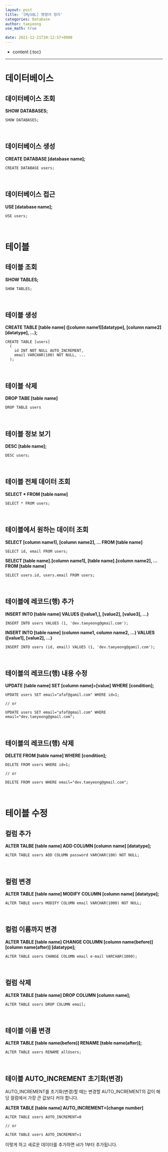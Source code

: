 ```yaml
---
layout: post
title: '[MySQL] 명령어 정리'
categories: Database
author: taeyeong
use_math: true

date: 2021-12-21T20:12:57+0900
---
```

* content
{:toc}


---

# 데이터베이스

## 데이터베이스 조회

**SHOW DATABASES;**

```
SHOW DATABASES;
```

<br>

## 데이터베이스 생성

**CREATE DATABASE [database name];**

```
CREATE DATABASE users;
```

<br>

## 데이터베이스 접근

**USE [database name];**

```
USE users;
```

<br>

# 테이블

## 테이블 조회

**SHOW TABLES;**

```
SHOW TABLES;
```

<br>

## 테이블 생성

**CREATE TABLE [table name] ([column name1][datatype], [column name2][datatype], ...);**

```
CREATE TABLE [users]
  (
    id INT NOT NULL AUTO_INCREMENT,
    email VARCHAR(100) NOT NULL, ...
  );
```

<br>

## 테이블 삭제

**DROP TABE [table name]**

```
DROP TABLE users
```

<br>

## 테이블 정보 보기

**DESC [table name];**

```
DESC users;
```

<br>

## 테이블 전체 데이터 조회

**SELECT \* FROM [table name]**

```
SELECT * FROM users;
```

<br>

## 테이블에서 원하는 데이터 조회

**SELECT [column name1], [column name2], ... FROM [table name]**

```
SELECT id, email FROM users;
```

**SELECT [table name].[column name1], [table name].[column name2], ... FROM [table name]**

```
SELECT users.id, users.email FROM users;
```

<br>

## 테이블에 레코드(행) 추가

**INSERT INTO [table name] VALUES ([value1,], [value2], [value3], ...)**

```
INSERT INTO users VALUES (1, 'dev.taeyeong@gmail.com');
```

**INSERT INTO [table name] (column name1, column name2, ...) VALUES ([value1], [value2], ...)**

```
INSERT INTO users (id, email) VALUES (1, 'dev.taeyeong@gamil.com');
```

<br>

## 테이블의 레코드(행) 내용 수정

**UPDATE [table name] SET [column name]=[value] WHERE [condition];**

```
UPDATE users SET email="afaf@gamil.com" WHERE id=1;

// or

UPDATE users SET email="afaf@gmail.com" WHERE email="dev.taeyeong@gmail.com";
```

<br>

## 테이블의 레코드(행) 삭제

**DELETE FROM [table name] WHERE [condition];**

```
DELETE FROM users WHERE id=1;

// or

DELETE FROM users WHERE email="dev.taeyeong@gmail.com";
```

<br>

# 테이블 수정

## 컬럼 추가

**ALTER TALBE [table name] ADD COLUMN [column name] [datatype];**

```
ALTER TABLE users ADD COLUMN password VARCHAR(100) NOT NULL;
```

<br>

## 컬럼 변경

**ALTER TABLE [table name] MODIFY COLUMN [column name] [datatype];**

```
ALTER TABLE users MODIFY COLUMN email VARCHAR(1000) NOT NULL;
```

<br>

## 컬럼 이름까지 변경

**ALTER TABLE [table name] CHANGE COLUMN [column name(before)] [column name(after)] [datatype];**

```
ALTER TABLE users CHANGE COLUMN email e-mail VARCHAR(1000);
```

<br>

## 컬럼 삭제

**ALTER TABLE [table name] DROP COLUMN [column name];**

```
ALTER TABLE users DROP COLUMN email;
```

<br>

## 테이블 이름 변경

**ALTER TABLE [table name(before)] RENAME [table name(after)];**

```
ALTER TABLE users RENAME allUsers;
```

<br>

## 테이블 AUTO_INCREMENT 초기화(변경)

AUTO_INCREMENT를 초기화(변경)할 때는 변경할 AUTO_INCREMENT의 값이 해당 컬럼에서 가장 큰 값보다 커야 합니다.

**ALTER TABLE [table name] AUTO_INCREMENT=[change number]**

```
ALTER TABLE users AUTO_INCREMENT=0

// or

ALTER TABLE users AUTO_INCREMENT=1
```

이렇게 하고 새로운 데이터를 추가하면 id가 1부터 추가됩니다.
